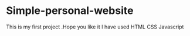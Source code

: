 # Simple-personal-website
This is my first project .Hope you like it 
I have used HTML CSS Javascript
